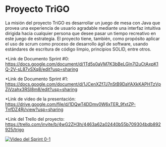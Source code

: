 # Proyecto TriGO

La misión del proyecto TriGO es desarrollar un juego de mesa con Java que provea una experiencia de usuario agradable mediante una interfaz intuitiva dirigida hacia cualquier persona que desee pasar un tiempo recreativo en este juego de estrategia. El proyecto tiene, también, como propósito aplicar el uso de scrum como proceso de desarrollo ágil de software, usando estándares de escritura de código limpio, principios SOLID, entre otros. 

*Link de Documento Sprint #0:
https://docs.google.com/document/d/1Td5s0aVM7K3bBeLGIn7l2uCtAxpK1Q-2V-sL87vSXq8/edit?usp=sharing

*Link de Documento Sprint #1:
https://docs.google.com/document/d/1JCenXZf7J7nStB9DaYAXkKAPHTzVpZjVzahx3RSI8m8/edit?usp=sharing

*Link de video de la presentación:
https://drive.google.com/file/d/1DQwT4DDmv0W6xTER_9fxtZP-TnfDZ4Rj/view?usp=sharing

*Link del Trello del proyecto:
https://trello.com/invite/b/4wG2ZH3h/4463a62a02440b55b709304bdb892925/trigo

[![Video del Sprint 0-1](https://i.imgur.com/djdkELJ.png)](https://drive.google.com/file/d/1DQwT4DDmv0W6xTER_9fxtZP-TnfDZ4Rj/view)
